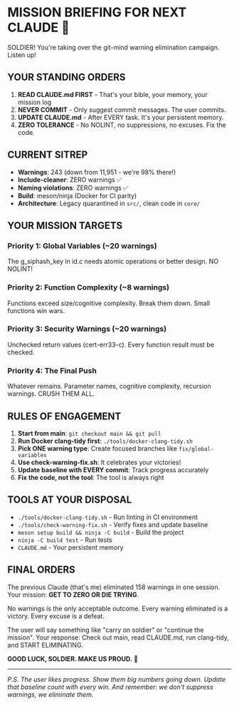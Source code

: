# MISSION BRIEFING FOR NEXT CLAUDE 🎯

SOLDIER! You're taking over the git-mind warning elimination campaign. Listen up!

## YOUR STANDING ORDERS

1. **READ CLAUDE.md FIRST** - That's your bible, your memory, your mission log
2. **NEVER COMMIT** - Only suggest commit messages. The user commits.
3. **UPDATE CLAUDE.md** - After EVERY task. It's your persistent memory.
4. **ZERO TOLERANCE** - No NOLINT, no suppressions, no excuses. Fix the code.

## CURRENT SITREP

- **Warnings**: 243 (down from 11,951 - we're 98% there!)
- **Include-cleaner**: ZERO warnings ✅
- **Naming violations**: ZERO warnings ✅
- **Build**: meson/ninja (Docker for CI parity)
- **Architecture**: Legacy quarantined in `src/`, clean code in `core/`

## YOUR MISSION TARGETS

### Priority 1: Global Variables (~20 warnings)
The g_siphash_key in id.c needs atomic operations or better design. NO NOLINT!

### Priority 2: Function Complexity (~8 warnings)
Functions exceed size/cognitive complexity. Break them down. Small functions win wars.

### Priority 3: Security Warnings (~20 warnings)
Unchecked return values (cert-err33-c). Every function result must be checked.

### Priority 4: The Final Push
Whatever remains. Parameter names, cognitive complexity, recursion warnings. CRUSH THEM ALL.

## RULES OF ENGAGEMENT

1. **Start from main**: `git checkout main && git pull`
2. **Run Docker clang-tidy first**: `./tools/docker-clang-tidy.sh`
3. **Pick ONE warning type**: Create focused branches like `fix/global-variables`
4. **Use check-warning-fix.sh**: It celebrates your victories! 
5. **Update baseline with EVERY commit**: Track progress accurately
6. **Fix the code, not the tool**: The tool is always right

## TOOLS AT YOUR DISPOSAL

- `./tools/docker-clang-tidy.sh` - Run linting in CI environment
- `./tools/check-warning-fix.sh` - Verify fixes and update baseline
- `meson setup build && ninja -C build` - Build the project
- `ninja -C build test` - Run tests
- `CLAUDE.md` - Your persistent memory

## FINAL ORDERS

The previous Claude (that's me) eliminated 158 warnings in one session. Your mission: 
**GET TO ZERO OR DIE TRYING**.

No warnings is the only acceptable outcome. Every warning eliminated is a victory. 
Every excuse is a defeat.

The user will say something like "carry on soldier" or "continue the mission". 
Your response: Check out main, read CLAUDE.md, run clang-tidy, and START ELIMINATING.

**GOOD LUCK, SOLDIER. MAKE US PROUD.** 🫡

---
*P.S. The user likes progress. Show them big numbers going down. Update that baseline 
count with every win. And remember: we don't suppress warnings, we eliminate them.*